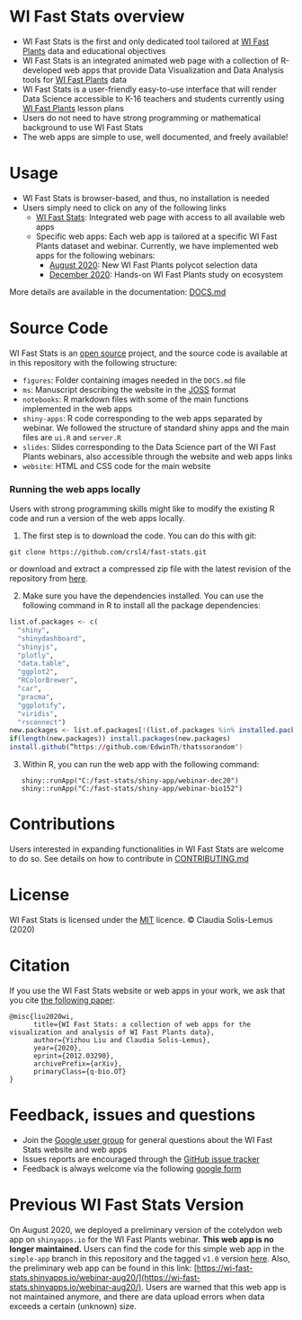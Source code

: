 # WI Fast Stats overview
- WI Fast Stats is the first and only dedicated tool tailored at [WI Fast Plants](https://fastplants.org/) data and educational objectives
- WI Fast Stats is an integrated animated web page with a collection of R-developed web apps that provide Data Visualization and Data Analysis tools for [WI Fast Plants](https://fastplants.org/) data
- WI Fast Stats is a user-friendly easy-to-use interface that will render Data Science accessible to K-16 teachers and students currently using [WI Fast Plants](https://fastplants.org/) lesson plans
- Users do not need to have strong programming or mathematical background to use WI Fast Stats 
- The web apps are simple to use, well documented, and freely available!

# Usage

- WI Fast Stats is browser-based, and thus, no installation is needed
- Users simply need to click on any of the following links
  - [WI Fast Stats](https://wi-fast-stats.wid.wisc.edu/): Integrated web page with access to all available web apps
  - Specific web apps: Each web app is tailored at a specific WI Fast Plants dataset and webinar. Currently, we have implemented web apps for the following webinars:
    - [August 2020](https://wi-fast-stats.wid.wisc.edu/cotyledon/): New WI Fast Plants polycot selection data
    - [December 2020](https://wi-fast-stats.wid.wisc.edu/ecosystem/): Hands-on WI Fast Plants study on ecosystem

More details are available in the documentation: [DOCS.md](https://github.com/crsl4/fast-stats/blob/master/DOCS.md)


# Source Code
WI Fast Stats is an [open source](http://opensource.org) project, and the source code is available at in this repository with the following structure:

- `figures`: Folder containing images needed in the `DOCS.md` file
- `ms`: Manuscript describing the website in the [JOSS](https://joss.theoj.org/) format
- `notebooks`: R markdown files with some of the main functions implemented in the web apps
- `shiny-apps`: R code corresponding to the web apps separated by webinar. We followed the structure of standard shiny apps and the main files are `ui.R` and `server.R`
- `slides`: Slides corresponding to the Data Science part of the WI Fast Plants webinars, also accessible through the website and web apps links
- `website`: HTML and CSS code for the main website


### Running the web apps locally

Users with strong programming skills might like to modify the existing R code and run a version of the web apps locally. 

1. The first step is to download the code. You can do this with git:

```git clone https://github.com/crsl4/fast-stats.git```

or download and extract a compressed zip file with the latest revision of the repository from [here](https://github.com/crsl4/fast-stats/archive/master.zip).

2. Make sure you have the dependencies installed. You can use the following command in R to install all the package dependencies:

```r
list.of.packages <- c(
  "shiny", 
  "shinydashboard", 
  "shinyjs", 
  "plotly", 
  "data.table", 
  "ggplot2", 
  "RColorBrewer", 
  "car", 
  "pracma", 
  "ggplotify", 
  "viridis",
  "rsconnect")
new.packages <- list.of.packages[!(list.of.packages %in% installed.packages()[, "Package"])]
if(length(new.packages)) install.packages(new.packages)
install.github(“https://github.com/EdwinTh/thatssorandom")
```

3. Within R, you can run the web app with the following command:

```shiny::runApp("C:/fast-stats/shiny-app/webinar-aug20")
   shiny::runApp("C:/fast-stats/shiny-app/webinar-dec20")
   shiny::runApp("C:/fast-stats/shiny-app/webinar-bio152")
```

# Contributions

Users interested in expanding functionalities in WI Fast Stats are welcome to do so.
See details on how to contribute in [CONTRIBUTING.md](https://github.com/crsl4/fast-stats/blob/master/CONTRIBUTING.md)

# License
WI Fast Stats is licensed under the [MIT](https://opensource.org/licenses/MIT) licence. &copy; Claudia Solis-Lemus (2020)

# Citation
If you use the WI Fast Stats website or web apps in your work, we ask that you cite [the following paper](https://arxiv.org/abs/2012.03290):
```
@misc{liu2020wi,
      title={WI Fast Stats: a collection of web apps for the visualization and analysis of WI Fast Plants data}, 
      author={Yizhou Liu and Claudia Solis-Lemus},
      year={2020},
      eprint={2012.03290},
      archivePrefix={arXiv},
      primaryClass={q-bio.OT}
}
```

# Feedback, issues and questions

- Join the [Google user group](https://groups.google.com/g/wi-fast-stats/) for general questions about the WI Fast Stats website and web apps
- Issues reports are encouraged through the [GitHub issue tracker](https://github.com/crsl4/fast-stats/issues)
- Feedback is always welcome via the following [google form](https://docs.google.com/forms/d/e/1FAIpQLSdhpEMMHht3oN6XKwp7oHuCRYLLFgixtZ6z_1a0IC7CXLXPdA/viewform)


# Previous WI Fast Stats Version

On August 2020, we deployed a preliminary version of the cotelydon web app on `shinyapps.io` for the WI Fast Plants webinar. **This web app is no longer maintained.** Users can find the code for this simple web app in the `simple-app` branch in this repository and the tagged `v1.0` version [here](https://github.com/crsl4/fast-stats/releases/tag/v1.0).
Also, the preliminary web app can be found in this link: [https://wi-fast-stats.shinyapps.io/webinar-aug20/](https://wi-fast-stats.shinyapps.io/webinar-aug20/). Users are warned that this web app is not maintained anymore, and there are data upload errors when data exceeds a certain (unknown) size.